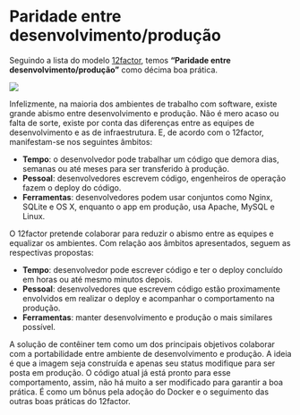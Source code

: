 # Paridade entre desenvolvimento/produção

Seguindo a lista do modelo [12factor](https://12factor.net/pt_br), temos **“Paridade entre desenvolvimento/produção”** como décima boa prática.

![](images/paridade1.png)

Infelizmente, na maioria dos ambientes de trabalho com software, existe grande abismo entre desenvolvimento e produção. Não é mero acaso ou falta de sorte, existe por conta das diferenças entre as equipes de desenvolvimento e as de infraestrutura. E, de acordo com o 12factor, manifestam-se nos seguintes âmbitos:

 * **Tempo**: o desenvolvedor pode trabalhar um código que demora dias, semanas ou até meses para ser transferido à produção.
 * **Pessoal**: desenvolvedores escrevem código, engenheiros de operação fazem o deploy do código.
 * **Ferramentas**: desenvolvedores podem usar conjuntos como Nginx, SQLite e OS X, enquanto o app em produção, usa Apache, MySQL e Linux.

O 12factor pretende colaborar para reduzir o abismo entre as equipes e equalizar os ambientes. Com relação aos âmbitos apresentados, seguem as respectivas propostas:

 * **Tempo**: desenvolvedor pode escrever código e ter o deploy concluído em horas ou até mesmo minutos depois.
 * **Pessoal**: desenvolvedores que escrevem código estão proximamente envolvidos em realizar o deploy e acompanhar o comportamento na produção.
 * **Ferramentas**: manter desenvolvimento e produção o mais similares possível.

A solução de contêiner tem como um dos principais objetivos colaborar com a portabilidade entre ambiente de desenvolvimento e produção. A ideia é que a imagem seja construída e apenas seu status modifique para ser posta em produção. O código atual já está pronto para esse comportamento, assim, não há muito a ser modificado para garantir a boa prática. É como um bônus pela adoção do Docker e o seguimento das outras boas práticas do 12factor.

